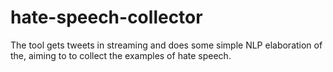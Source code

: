 # hate-speech-collector 
The tool gets tweets in streaming and does some simple NLP elaboration of the, aiming to to collect the examples of hate speech.
